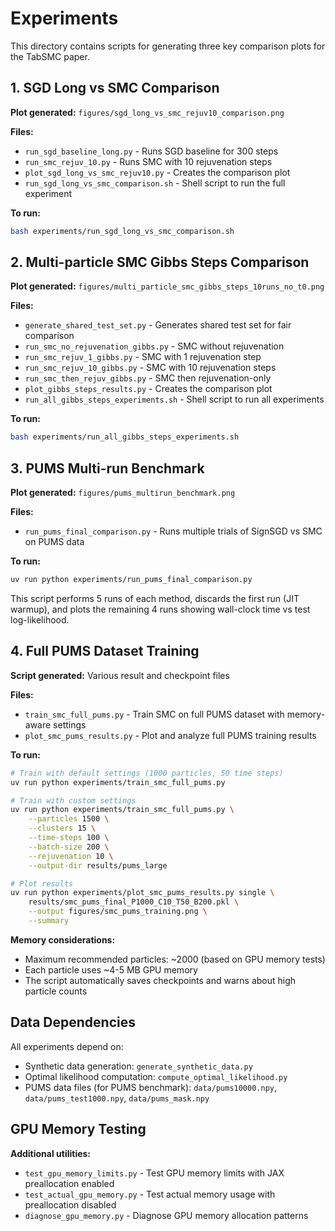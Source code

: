 # Experiments

This directory contains scripts for generating three key comparison plots for the TabSMC paper.

## 1. SGD Long vs SMC Comparison

**Plot generated:** `figures/sgd_long_vs_smc_rejuv10_comparison.png`

**Files:**
- `run_sgd_baseline_long.py` - Runs SGD baseline for 300 steps
- `run_smc_rejuv_10.py` - Runs SMC with 10 rejuvenation steps
- `plot_sgd_long_vs_smc_rejuv10.py` - Creates the comparison plot
- `run_sgd_long_vs_smc_comparison.sh` - Shell script to run the full experiment

**To run:**
```bash
bash experiments/run_sgd_long_vs_smc_comparison.sh
```

## 2. Multi-particle SMC Gibbs Steps Comparison

**Plot generated:** `figures/multi_particle_smc_gibbs_steps_10runs_no_t0.png`

**Files:**
- `generate_shared_test_set.py` - Generates shared test set for fair comparison
- `run_smc_no_rejuvenation_gibbs.py` - SMC without rejuvenation
- `run_smc_rejuv_1_gibbs.py` - SMC with 1 rejuvenation step
- `run_smc_rejuv_10_gibbs.py` - SMC with 10 rejuvenation steps
- `run_smc_then_rejuv_gibbs.py` - SMC then rejuvenation-only
- `plot_gibbs_steps_results.py` - Creates the comparison plot
- `run_all_gibbs_steps_experiments.sh` - Shell script to run all experiments

**To run:**
```bash
bash experiments/run_all_gibbs_steps_experiments.sh
```

## 3. PUMS Multi-run Benchmark

**Plot generated:** `figures/pums_multirun_benchmark.png`

**Files:**
- `run_pums_final_comparison.py` - Runs multiple trials of SignSGD vs SMC on PUMS data

**To run:**
```bash
uv run python experiments/run_pums_final_comparison.py
```

This script performs 5 runs of each method, discards the first run (JIT warmup), and plots the remaining 4 runs showing wall-clock time vs test log-likelihood.

## 4. Full PUMS Dataset Training

**Script generated:** Various result and checkpoint files

**Files:**
- `train_smc_full_pums.py` - Train SMC on full PUMS dataset with memory-aware settings
- `plot_smc_pums_results.py` - Plot and analyze full PUMS training results

**To run:**
```bash
# Train with default settings (1000 particles, 50 time steps)
uv run python experiments/train_smc_full_pums.py

# Train with custom settings
uv run python experiments/train_smc_full_pums.py \
    --particles 1500 \
    --clusters 15 \
    --time-steps 100 \
    --batch-size 200 \
    --rejuvenation 10 \
    --output-dir results/pums_large

# Plot results
uv run python experiments/plot_smc_pums_results.py single \
    results/smc_pums_final_P1000_C10_T50_B200.pkl \
    --output figures/smc_pums_training.png \
    --summary
```

**Memory considerations:**
- Maximum recommended particles: ~2000 (based on GPU memory tests)
- Each particle uses ~4-5 MB GPU memory
- The script automatically saves checkpoints and warns about high particle counts

## Data Dependencies

All experiments depend on:
- Synthetic data generation: `generate_synthetic_data.py`
- Optimal likelihood computation: `compute_optimal_likelihood.py`
- PUMS data files (for PUMS benchmark): `data/pums10000.npy`, `data/pums_test1000.npy`, `data/pums_mask.npy`

## GPU Memory Testing

**Additional utilities:**
- `test_gpu_memory_limits.py` - Test GPU memory limits with JAX preallocation enabled
- `test_actual_gpu_memory.py` - Test actual memory usage with preallocation disabled  
- `diagnose_gpu_memory.py` - Diagnose GPU memory allocation patterns